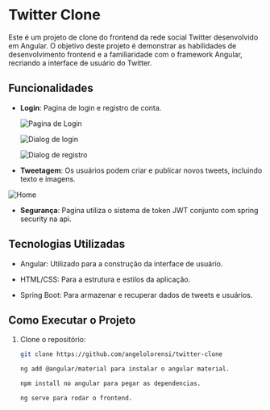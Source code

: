 # Twitter Clone
Este é um projeto de clone do frontend da rede social Twitter desenvolvido em Angular. O objetivo deste projeto é demonstrar as habilidades de desenvolvimento frontend e a familiaridade com o framework Angular, recriando a interface de usuário do Twitter.

## Funcionalidades

- **Login**: Pagina de login e registro de conta.
 
  ![Pagina de Login](twitter-clone/screenshots/screenshot1.png)

  ![Dialog de login](twitter-clone/screenshots/screenshot3.png)

  ![Dialog de registro](twitter-clone/screenshots/screenshot4.png)
  
- **Tweetagem**: Os usuários podem criar e publicar novos tweets, incluindo texto e imagens.

 ![Home](twitter-clone/screenshots/screenshot2.png)

- **Segurança**: Pagina utiliza o sistema de token JWT conjunto com spring security na api.


## Tecnologias Utilizadas

- Angular: Utilizado para a construção da interface de usuário.

- HTML/CSS: Para a estrutura e estilos da aplicação.

- Spring Boot: Para armazenar e recuperar dados de tweets e usuários.

## Como Executar o Projeto

1. Clone o repositório:

   ```bash
   git clone https://github.com/angelolorensi/twitter-clone

   ng add @angular/material para instalar o angular material.

   npm install no angular para pegar as dependencias.

   ng serve para rodar o frontend.
